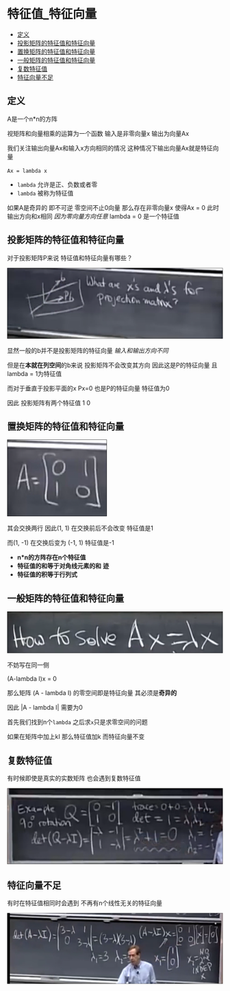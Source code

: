 # 特征值_特征向量
 
* [定义](#定义)
* [投影矩阵的特征值和特征向量](#投影矩阵的特征值和特征向量)
* [置换矩阵的特征值和特征向量](#置换矩阵的特征值和特征向量)
* [一般矩阵的特征值和特征向量](#一般矩阵的特征值和特征向量)
* [复数特征值](#复数特征值)
* [特征向量不足](#特征向量不足)

## 定义

A是一个n*n的方阵

视矩阵和向量相乘的运算为一个函数 输入是非零向量x 输出为向量Ax

我们关注输出向量Ax和输入x方向相同的情况 这种情况下输出向量Ax就是特征向量

`Ax = lambda x`

* `lambda` 允许是正、负数或者零
* `lambda` 被称为特征值

如果A是奇异的 即不可逆 零空间不止0向量 那么存在非零向量x 使得Ax = 0 此时输出方向和x相同 *因为零向量方向任意* lambda = 0 是一个特征值

## 投影矩阵的特征值和特征向量

对于投影矩阵P来说 特征值和特征向量有哪些？

![](img/a3290729.png)

显然一般的b并不是投影矩阵的特征向量 *输入和输出方向不同*

但是在**本就在列空间**的b来说 投影矩阵不会改变其方向 因此这是P的特征向量 且lambda = 1为特征值

而对于垂直于投影平面的x Px=0 也是P的特征向量 特征值为0

因此 投影矩阵有两个特征值 1 0

## 置换矩阵的特征值和特征向量

![](img/80000f98.png)

其会交换两行 因此(1, 1) 在交换前后不会改变 特征值是1 

而(1, -1) 在交换后变为 (-1, 1) 特征值是-1

* **n*n的方阵存在n个特征值**
* **特征值的和等于对角线元素的和** **迹**
* **特征值的积等于行列式**

## 一般矩阵的特征值和特征向量

![](img/d2256dad.png)

不妨写在同一侧

(A-lambda I)x = 0

那么矩阵 (A - lambda I) 的零空间即是特征向量 其必须是**奇异的**

因此 |A - lambda I| 需要为0

首先我们找到n个`lambda` 之后求`x`只是求零空间的问题

如果在矩阵中加上kI 那么特征值加k 而特征向量不变

## 复数特征值

有时候即使是真实的实数矩阵 也会遇到复数特征值

![](img/b7ce3bc3.png)

## 特征向量不足

有时在特征值相同时会遇到 不再有n个线性无关的特征向量

![](img/6cdbf7ae.png)
